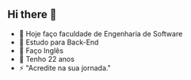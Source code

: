 ## Hi there 👋




- 🔭 Hoje faço faculdade de Engenharia de Software
- 🌱 Estudo para Back-End
- 👯 Faço Inglês
- 🤔 Tenho 22 anos
- ⚡ "Acredite na sua jornada."

